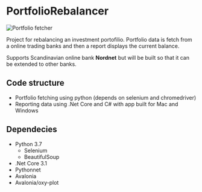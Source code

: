 # PortfolioRebalancer

![Portfolio fetcher](https://github.com/backlune/PortfolioRebalancer/workflows/Python%20application/badge.svg?branch=master)


Project for rebalancing an investment portofilio. Portfolio data is fetch from a online trading banks and then a report displays the
current balance. 

Supports Scandinavian online bank **Nordnet** but will be built so that it can be extended to other banks.

## Code structure
- Portfolio fetching using python (depends on selenium and chromedriver)
- Reporting data using .Net Core and C# with app built for Mac and Windows

## Dependecies
- Python 3.7
  - Selenium
  - BeautifulSoup
- .Net Core 3.1
- Pythonnet
- Avalonia
- Avalonia/oxy-plot
